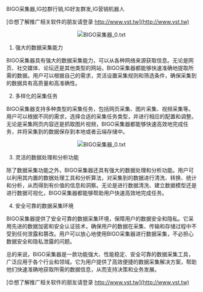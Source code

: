 BIGO采集器,IG拉群行销,IG好友群发,IG营销机器人

[😍想了解推广相关软件的朋友请登录 http://www.vst.tw](http://www.vst.tw)

 <center><img src="https://vst.tw/MP4/tuiguang/png/8.png" alt="BIGO采集器_0.txt"></center>

1. 强大的数据采集能力

BIGO采集器具有强大的数据采集能力，可以从各种网络来源获取信息。无论是网页、社交媒体、论坛还是其他类型的网站，BIGO采集器都能够快速准确地提取所需的数据。用户可以根据自己的需求，灵活设置采集规则和筛选条件，确保采集到的数据具有高质量和高准确性。

2. 多样化的采集任务

BIGO采集器支持多种类型的采集任务，包括网页采集、图片采集、视频采集等。用户可以根据不同的需求，选择合适的采集任务类型，并进行相应的配置和调整。无论是采集网页内容还是抓取图片视频，BIGO采集器都能够快速高效地完成任务，并将采集到的数据保存到本地或者云端存储中。

 <center><img src="https://vst.tw/MP4/tuiguang/png/5.png" alt="BIGO采集器_0.txt"></center>

3. 灵活的数据处理和分析功能

除了数据采集功能之外，BIGO采集器还具有强大的数据处理和分析功能。用户可以利用其内置的数据处理工具和分析算法，对采集到的数据进行清洗、转换、统计和分析，从而得到有价值的信息和洞察。无论是进行数据清洗、建立数据模型还是进行数据可视化，BIGO采集器都能够帮助用户快速高效地完成任务。

4. 安全可靠的数据采集环境

BIGO采集器提供了安全可靠的数据采集环境，保障用户的数据安全和隐私。它采用先进的数据加密和安全认证技术，确保用户的数据在采集、传输和存储过程中不受到任何泄露和篡改。用户可以放心地使用BIGO采集器进行数据采集，不必担心数据安全和隐私泄露的问题。

总的来说，BIGO采集器是一款功能强大、性能稳定、安全可靠的数据采集工具，广泛应用于各个行业和领域。它为用户提供了高效便捷的数据采集解决方案，帮助他们快速准确地获取所需的数据信息，从而支持决策和业务发展。

[😍想了解推广相关软件的朋友请登录 http://www.vst.tw](http://www.vst.tw)



